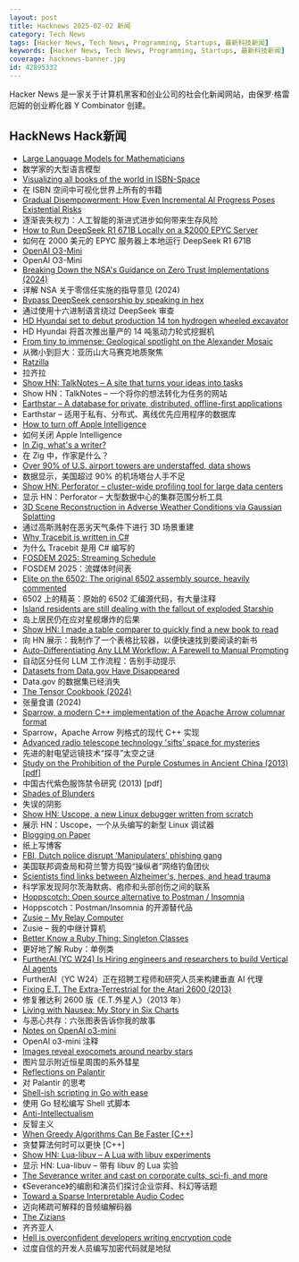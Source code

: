 ```yaml
---
layout: post
title: Hacknews 2025-02-02 新闻
category: Tech News
tags: [Hacker News, Tech News, Programming, Startups, 最新科技新闻]
keywords: [Hacker News, Tech News, Programming, Startups, 最新科技新闻]
coverage: hacknews-banner.jpg
id: 42895332
---
```


Hacker News 是一家关于计算机黑客和创业公司的社会化新闻网站，由保罗·格雷厄姆的创业孵化器 Y Combinator 创建。

## HackNews Hack新闻

- [Large Language Models for Mathematicians](https://arxiv.org/abs/2312.04556)
- 数学家的大型语言模型
- [Visualizing all books of the world in ISBN-Space](https://phiresky.github.io/blog/2025/visualizing-all-books-in-isbn-space/)
- 在 ISBN 空间中可视化世界上所有的书籍
- [Gradual Disempowerment: How Even Incremental AI Progress Poses Existential Risks](https://arxiv.org/abs/2501.16946)
- 逐渐丧失权力：人工智能的渐进式进步如何带来生存风险
- [How to Run DeepSeek R1 671B Locally on a $2000 EPYC Server](https://digitalspaceport.com/how-to-run-deepseek-r1-671b-fully-locally-on-2000-epyc-rig/)
- 如何在 2000 美元的 EPYC 服务器上本地运行 DeepSeek R1 671B
- [OpenAI O3-Mini](https://openai.com/index/openai-o3-mini/)
- OpenAI O3-Mini
- [Breaking Down the NSA's Guidance on Zero Trust Implementations (2024)](https://blog.aquia.us/blog/2024-06-04-NSA-zt/)
- 详解 NSA 关于零信任实施的指导意见 (2024)
- [Bypass DeepSeek censorship by speaking in hex](https://substack.com/home/post/p-156004330)
- 通过使用十六进制语言绕过 DeepSeek 审查
- [HD Hyundai set to debut production 14 ton hydrogen wheeled excavator](https://electrek.co/2025/01/27/hd-hyundai-set-to-debut-production-14-ton-hydrogen-wheeled-excavator/)
- HD Hyundai 将首次推出量产的 14 吨氢动力轮式挖掘机
- [From tiny to immense: Geological spotlight on the Alexander Mosaic](https://journals.plos.org/plosone/article?id=10.1371/journal.pone.0315188)
- 从微小到巨大：亚历山大马赛克地质聚焦
- [Ratzilla](https://orhun.dev/ratzilla/demo/)
- 拉齐拉
- [Show HN: TalkNotes – A site that turns your ideas into tasks](https://www.talknotes.tech/)
- Show HN：TalkNotes – 一个将你的想法转化为任务的网站
- [Earthstar – A database for private, distributed, offline-first applications](https://earthstar-project.org/)
- Earthstar – 适用于私有、分布式、离线优先应用程序的数据库
- [How to turn off Apple Intelligence](https://www.asurion.com/connect/tech-tips/turn-off-apple-intelligence/)
- 如何关闭 Apple Intelligence
- [In Zig, what's a writer?](https://www.openmymind.net/In-Zig-Whats-a-Writer/)
- 在 Zig 中，作家是什么？
- [Over 90% of U.S. airport towers are understaffed, data shows](https://www.cbsnews.com/news/over-90-percent-u-s-airport-towers-understaffed-air-traffic-controllers-data-shows/)
- 数据显示，美国超过 90% 的机场塔台人手不足
- [Show HN: Perforator – cluster-wide profiling tool for large data centers](https://github.com/yandex/perforator)
- 显示 HN：Perforator – 大型数据中心的集群范围分析工具
- [3D Scene Reconstruction in Adverse Weather Conditions via Gaussian Splatting](https://arxiv.org/abs/2412.18862)
- 通过高斯溅射在恶劣天气条件下进行 3D 场景重建
- [Why Tracebit is written in C#](https://tracebit.com/blog/why-tracebit-is-written-in-c-sharp)
- 为什么 Tracebit 是用 C# 编写的
- [FOSDEM 2025: Streaming Schedule](https://fosdem.org/2025/schedule/streaming/)
- FOSDEM 2025：流媒体时间表
- [Elite on the 6502: The original 6502 assembly source, heavily commented](https://elite.bbcelite.com/)
- 6502 上的精英：原始的 6502 汇编源代码，有大量注释
- [Island residents are still dealing with the fallout of exploded Starship](https://www.cnn.com/2025/01/30/science/spacex-starship-explosion-debris-turks-caicos/index.html)
- 岛上居民仍在应对星舰爆炸的后果
- [Show HN: I made a table comparer to quickly find a new book to read](https://nextread.info/)
- 向 HN 展示：我制作了一个表格比较器，以便快速找到要阅读的新书
- [Auto-Differentiating Any LLM Workflow: A Farewell to Manual Prompting](https://arxiv.org/abs/2501.16673)
- 自动区分任何 LLM 工作流程：告别手动提示
- [Datasets from Data.gov Have Disappeared](https://mashable.com/article/government-datasets-disappear-since-trump-inauguration)
- Data.gov 的数据集已经消失
- [The Tensor Cookbook (2024)](https://tensorcookbook.com/)
- 张量食谱 (2024)
- [Sparrow, a modern C++ implementation of the Apache Arrow columnar format](https://johan-mabille.medium.com/sparrow-1f23817f6696)
- Sparrow，Apache Arrow 列格式的现代 C++ 实现
- [Advanced radio telescope technology 'sifts' space for mysteries](https://phys.org/news/2025-01-advanced-radio-telescope-technology-sifts.html)
- 先进的射电望远镜技术“探寻”太空之谜
- [Study on the Prohibition of the Purple Costumes in Ancient China (2013) [pdf]](https://pdfs.semanticscholar.org/51a0/11be16a3bf27fabad86d48765624a209cdb2.pdf)
- 中国古代紫色服饰禁令研究 (2013) [pdf]
- [Shades of Blunders](https://lichess.org/@/theScot/blog/50-shades-of-blunders/84VpVCDn)
- 失误的阴影
- [Show HN: Uscope, a new Linux debugger written from scratch](https://github.com/jcalabro/uscope)
- 展示 HN：Uscope，一个从头编写的新型 Linux 调试器
- [Blogging on Paper](https://conroy.org/blogging-on-paper)
- 纸上写博客
- [FBI, Dutch police disrupt 'Manipulaters' phishing gang](https://krebsonsecurity.com/2025/01/fbi-dutch-police-disrupt-manipulaters-phishing-gang/)
- 美国联邦调查局和荷兰警方捣毁“操纵者”网络钓鱼团伙
- [Scientists find links between Alzheimer's, herpes, and head trauma](https://www.statnews.com/2025/01/07/alzheimers-disease-research-link-between-herpes-virus-head-trauma-dementia/)
- 科学家发现阿尔茨海默病、疱疹和头部创伤之间的联系
- [Hoppscotch: Open source alternative to Postman / Insomnia](https://github.com/hoppscotch/hoppscotch)
- Hoppscotch：Postman/Insomnia 的开源替代品
- [Zusie – My Relay Computer](http://www.nablaman.com/relay/about.php)
- Zusie – 我的中继计算机
- [Better Know a Ruby Thing: Singleton Classes](https://noelrappin.com/blog/2025/01/better-know-a-ruby-thing-singleton-classes/)
- 更好地了解 Ruby：单例类
- [FurtherAI (YC W24) Is Hiring engineers and researchers to build Vertical AI agents](https://www.ycombinator.com/companies/furtherai/jobs)
- FurtherAI（YC W24）正在招聘工程师和研究人员来构建垂直 AI 代理
- [Fixing E.T. The Extra-Terrestrial for the Atari 2600 (2013)](http://www.neocomputer.org/projects/et/)
- 修复雅达利 2600 版《E.T.外星人》（2013 年）
- [Living with Nausea: My Story in Six Charts](https://www.c82.net/blog/?id=96)
- 与恶心共存：六张图表告诉你我的故事
- [Notes on OpenAI o3-mini](https://simonwillison.net/2025/Jan/31/o3-mini/)
- OpenAI o3-mini 注释
- [Images reveal exocomets around nearby stars](https://skyandtelescope.org/astronomy-news/new-images-reveal-exocomets-around-74-nearby-stars/)
- 图片显示附近恒星周围的系外彗星
- [Reflections on Palantir](https://nabeelqu.co/reflections-on-palantir)
- 对 Palantir 的思考
- [Shell-ish scripting in Go with ease](https://github.com/bitfield/script)
- 使用 Go 轻松编写 Shell 式脚本
- [Anti-Intellectualism](https://en.wikipedia.org/wiki/Anti-intellectualism)
- 反智主义
- [When Greedy Algorithms Can Be Faster [C++]](https://16bpp.net/blog/post/when-greedy-algorithms-can-be-faster/)
- 贪婪算法何时可以更快 [C++]
- [Show HN: Lua-libuv – A Lua with libuv experiments](https://github.com/joaoneto/lua-libuv)
- 显示 HN: Lua-libuv – 带有 libuv 的 Lua 实验
- [The Severance writer and cast on corporate cults, sci-fi, and more](https://arstechnica.com/culture/2025/01/the-severance-writer-and-cast-on-corporate-cults-sci-fi-and-more/)
- 《Severance》的编剧和演员们探讨企业崇拜、科幻等话题
- [Toward a Sparse Interpretable Audio Codec](https://blog.cochlea.xyz/sparse-interpretable-audio-codec-paper.html)
- 迈向稀疏可解释的音频编解码器
- [The Zizians](https://zizians.info/)
- 齐齐亚人
- [Hell is overconfident developers writing encryption code](https://soatok.blog/2025/01/31/hell-is-overconfident-developers-writing-encryption-code/)
- 过度自信的开发人员编写加密代码就是地狱

